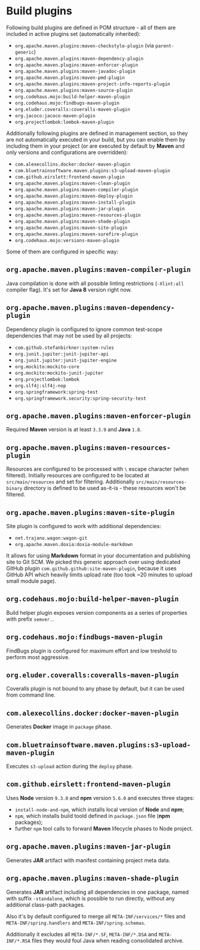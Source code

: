 <!---
# This file is part of the pl.wrzasq.parent.
#
# @license http://mit-license.org/ The MIT license
# @copyright 2015 - 2019 © by Rafał Wrzeszcz - Wrzasq.pl.
-->

# Build plugins

Following build plugins are defined in POM structure - all of them are included in active plugins set (automatically inherited):

-   `org.apache.maven.plugins:maven-checkstyle-plugin` (via `parent-generic`)
-   `org.apache.maven.plugins:maven-dependency-plugin`
-   `org.apache.maven.plugins:maven-enforcer-plugin`
-   `org.apache.maven.plugins:maven-javadoc-plugin`
-   `org.apache.maven.plugins:maven-pmd-plugin`
-   `org.apache.maven.plugins:maven-project-info-reports-plugin`
-   `org.apache.maven.plugins:maven-source-plugin`
-   `org.codehaus.mojo:build-helper-maven-plugin`
-   `org.codehaus.mojo:findbugs-maven-plugin`
-   `org.eluder.coveralls:coveralls-maven-plugin`
-   `org.jacoco:jacoco-maven-plugin`
-   `org.projectlombok:lombok-maven-plugin`

Additionally following plugins are defined in management section, so they are not automatically executed in your build, but you can enable them by including them in your project (or are executed by default by **Maven** and only versions and configurations are overridden):

-   `com.alexecollins.docker:docker-maven-plugin`
-   `com.bluetrainsoftware.maven.plugins:s3-upload-maven-plugin`
-   `com.github.eirslett:frontend-maven-plugin`
-   `org.apache.maven.plugins:maven-clean-plugin`
-   `org.apache.maven.plugins:maven-compiler-plugin`
-   `org.apache.maven.plugins:maven-deploy-plugin`
-   `org.apache.maven.plugins:maven-install-plugin`
-   `org.apache.maven.plugins:maven-jar-plugin`
-   `org.apache.maven.plugins:maven-resources-plugin`
-   `org.apache.maven.plugins:maven-shade-plugin`
-   `org.apache.maven.plugins:maven-site-plugin`
-   `org.apache.maves.plugins:maven-surefire-plugin`
-   `org.codehaus.mojo:versions-maven-plugin`

Some of them are configured in specific way:

## `org.apache.maven.plugins:maven-compiler-plugin`

Java compilation is done with all possible linting restrictions (`-Xlint:all` compiler flag). It's set for **Java 8** version right now.

## `org.apache.maven.plugins:maven-dependency-plugin`

Dependency plugin is configured to ignore common test-scope dependencies that may not be used by all projects:

-   `com.github.stefanbirkner:system-rules`
-   `org.junit.jupiter:junit-jupiter-api`
-   `org.junit.jupiter:junit-jupiter-engine`
-   `org.mockito:mockito-core`
-   `org.mockito:mockito-junit-jupiter`
-   `org.projectlombok:lombok`
-   `org.slf4j:slf4j-nop`
-   `org.springframework:spring-test`
-   `org.springframework.security:spring-security-test`

## `org.apache.maven.plugins:maven-enforcer-plugin`

Required **Maven** version is at least `3.3.9` and **Java** `1.8`.

## `org.apache.maven.plugins:maven-resources-plugin`

Resources are configured to be processed with `\` escape character (when filtered). Initially resources are configured to be located at `src/main/resources` and set for filtering. Additionally `src/main/resources-binary` directory is defined to be used as-it-is - these resources won't be filtered.

## `org.apache.maven.plugins:maven-site-plugin`

Site plugin is configured to work with additional dependencies:

-   `net.trajano.wagon:wagon-git`
-   `org.apache.maven.doxia:doxia-module-markdown`

It allows for using **Markdown** format in your documentation and publishing site to Git SCM. We picked this generic approach over using dedicated GitHub plugin `com.github.github:site-maven-plugin`, because it uses GitHub API which heavily limits upload rate (too took ~20 minutes to upload small module page).

## `org.codehaus.mojo:build-helper-maven-plugin`

Build helper plugin exposes version components as a series of properties with prefix `semver.`.

## `org.codehaus.mojo:findbugs-maven-plugin`

FindBugs plugin is configured for maximum effort and low treshold to perform most aggressive.

## `org.eluder.coveralls:coveralls-maven-plugin`

Coveralls plugin is not bound to any phase by default, but it can be used from command line.

## `com.alexecollins.docker:docker-maven-plugin`

Generates **Docker** image in `package` phase.

## `com.bluetrainsoftware.maven.plugins:s3-upload-maven-plugin`

Executes `s3-upload` action during the `deploy` phase.

## `com.github.eirslett:frontend-maven-plugin`

Uses **Node** version `9.3.0` and **npm** version `5.6.0` and executes three stages:

-   `install-node-and-npm`, which installs local version of **Node** and **npm**;
-   `npm`, which installs build toold defined in `package.json` file (**npm** packages);
-   further `npm` tool calls to forward **Maven** lifecycle phases to Node project.

## `org.apache.maven.plugins:maven-jar-plugin`

Generates **JAR** artifact with manifest containing project meta data.

## `org.apache.maven.plugins:maven-shade-plugin`

Generates **JAR** artifact including all dependencies in one package, named with suffix `-standalone`, which is possible to run directly, without any additional class-path packages.

Also it's by default configured to merge all `META-INF/services/*` files and `META-INF/spring.handlers` and `META-INF/spring.schemas`.

Additionally it excludes all `META-INF/*.SF`, `META-INF/*.DSA` and `META-INF/*.RSA` files they would foul Java when reading consolidated archive.
